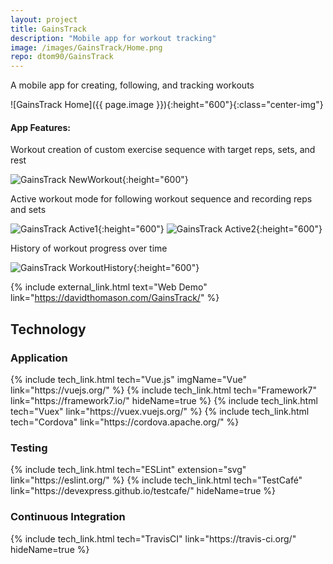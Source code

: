 ```yaml
---
layout: project
title: GainsTrack
description: "Mobile app for workout tracking"
image: /images/GainsTrack/Home.png
repo: dtom90/GainsTrack
---
```

A mobile app for creating, following, and tracking workouts

![GainsTrack Home]({{ page.image }}){:height="600"}{:class="center-img"}

#### App Features:
Workout creation of custom exercise sequence with target reps, sets, and rest

![GainsTrack NewWorkout](/images/GainsTrack/NewWorkout.png){:height="600"}

Active workout mode for following workout sequence and recording reps and sets

![GainsTrack Active1](/images/GainsTrack/Active1.png){:height="600"}
![GainsTrack Active2](/images/GainsTrack/Active2.png){:height="600"}

History of workout progress over time

![GainsTrack WorkoutHistory](/images/GainsTrack/WorkoutHistory.png){:height="600"}

{% include external_link.html text="Web Demo" link="https://davidthomason.com/GainsTrack/" %}

## Technology

### Application
<div class="flex">
{% include tech_link.html tech="Vue.js" imgName="Vue" link="https://vuejs.org/" %}
{% include tech_link.html tech="Framework7" link="https://framework7.io/" hideName=true %}
{% include tech_link.html tech="Vuex" link="https://vuex.vuejs.org/" %}
{% include tech_link.html tech="Cordova" link="https://cordova.apache.org/" %}
</div>

### Testing
<div class="flex">
{% include tech_link.html tech="ESLint" extension="svg" link="https://eslint.org/" %}
{% include tech_link.html tech="TestCafé" link="https://devexpress.github.io/testcafe/" hideName=true %}
</div>

### Continuous Integration
<div class="flex">
{% include tech_link.html tech="TravisCI" link="https://travis-ci.org/" hideName=true %}
</div>